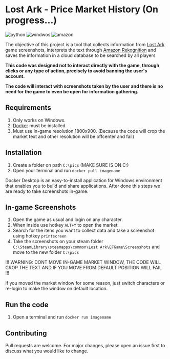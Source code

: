 # Lost Ark - Price Market History (On progress...)
![python](https://img.shields.io/badge/Python-3776AB?style=for-the-badge&logo=python&logoColor=white)
![windwos](https://img.shields.io/badge/Windows-017AD7?style=for-the-badge&logo=windows&logoColor=white)
![amazon](https://img.shields.io/badge/Amazon_AWS-232F3E?style=for-the-badge&logo=amazon-aws&logoColor=white)


The objective of this project is a tool that collects information from [Lost Ark](https://www.playlostark.com/pt-br) game screenshots, interprets the text through 
[Amazon Rekognition](https://aws.amazon.com/pt/rekognition/) and saves the information in a cloud database to be searched by all players

**This code was designed not to interact directly with the game, through clicks or any type of action, precisely to 
avoid banning the user's account.**

**The code will interact with screenshots taken by the user and there is no need for the game to even be open for
information gathering.**

## Requirements
1. Only works on Windows.
2. [Docker](https://docs.docker.com/desktop/windows/install/) must be installed.
3. Must use in-game resolution 1800x900. (Because the code will crop the market text and other resolution will be offcenter and fail)

## Installation
1. Create a folder on path `C:\pics` (MAKE SURE IS ON C:)
2. Open your terminal and run `docker pull imagename`

Docker Desktop is an easy-to-install application for Windows environment that enables you to build and share applications.
After done this steps we are ready to take screenshots in-game.

## In-game Screenshots
1. Open the game as usual and login on any character.
2. When inside use hotkey `ALT+Y` to open the market.
3. Search for the itens you want to collect data and take a screenshot using hotkey `printscreen`
4. Take the screenshots on your steam folder `C:\SteamLibrary\steamapps\common\Lost Ark\EFGame\Screenshots` and move to the new folder `C:\pics`

!!! WARNING: DONT MOVE IN-GAME MARKET WINDOW, THE CODE WILL CROP THE TEXT AND IF YOU MOVE FROM DEFAULT POSITION WILL FAIL !!!

If you moved the market window for some reason, just switch characters or re-login to make the window on default location.


## Run the code
1. Open a terminal and run `docker run imagename`

## Contributing
Pull requests are welcome. For major changes, please open an issue first to discuss what you would like to change.

